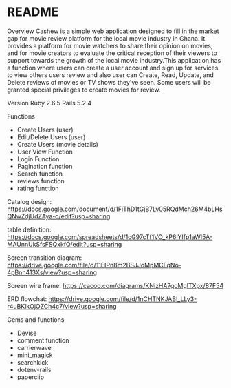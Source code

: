 # README

Overview
Cashew is a simple web application designed to fill in the market gap for movie review platform for the local movie industry in Ghana. It provides a platform for movie watchers to share their opinion on movies, and for movie creators to evaluate the critical reception of their viewers to support towards the growth of the local movie industry.This application has a function where users can create a user account and sign up for services to view others users review and also user can Create, Read, Update, and Delete reviews of movies or TV shows they've seen. Some users will be granted special privileges to create movies for review. 

Version Ruby 2.6.5 Rails 5.2.4

Functions
- Create Users (user)
- Edit/Delete Users (user)
- Create Users (movie details)
- User View Function
- Login Function
- Pagination function
- Search function
- reviews function
- rating function

Catalog design: https://docs.google.com/document/d/1FiThD1tGjB7Lv05RQdMch26M4bLHsQNwZdjUdZAya-o/edit?usp=sharing

table definition: https://docs.google.com/spreadsheets/d/1cG97cTf1VO_kP6lYIfp1aWI5A-MAUnnUkSfsFSQxkfQ/edit?usp=sharing

Screen transition diagram: https://drive.google.com/file/d/11EIPn8m2BSJJoMpMCFqNo-4pBnn413Xs/view?usp=sharing

Screen wire frame: https://cacoo.com/diagrams/KNizHA7goMglTXpx/87F54

ERD flowchat: https://drive.google.com/file/d/1nCHTNKJABl_LLy3-r4uBKlkOjOZCh4c7/view?usp=sharing

Gems and functions
- Devise
- comment function
- carrierwave
- mini_magick
- searchkick
- dotenv-rails
- paperclip
